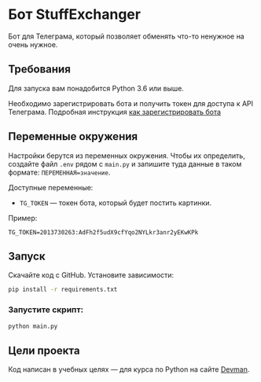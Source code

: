 # Бот StuffExchanger

Бот для Телеграма, который позволяет обменять что-то ненужное на очень нужное.


## Требования

Для запуска вам понадобится Python 3.6 или выше.

Необходимо зарегистрировать бота и получить токен для доступа к API Телеграма. Подробная инструкция [как зарегистрировать бота](https://way23.ru/%D1%80%D0%B5%D0%B3%D0%B8%D1%81%D1%82%D1%80%D0%B0%D1%86%D0%B8%D1%8F-%D0%B1%D0%BE%D1%82%D0%B0-%D0%B2-telegram/)

## Переменные окружения

Настройки берутся из переменных окружения. Чтобы их определить, создайте файл `.env` рядом с `main.py` и запишите туда данные в таком формате: `ПЕРЕМЕННАЯ=значение`.

Доступные переменные:

- `TG_TOKEN` — токен бота, который будет постить картинки. 

Пример:

```env
TG_TOKEN=2013730263:AdFh2f5udX9cfYqo2NYLkr3anr2yEKwKPk
```

## Запуск

Скачайте код с GitHub. Установите зависимости:

```sh
pip install -r requirements.txt
```

### Запустите скрипт:
```sh
python main.py
```

## Цели проекта

Код написан в учебных целях — для курса по Python на сайте [Devman](https://dvmn.org).